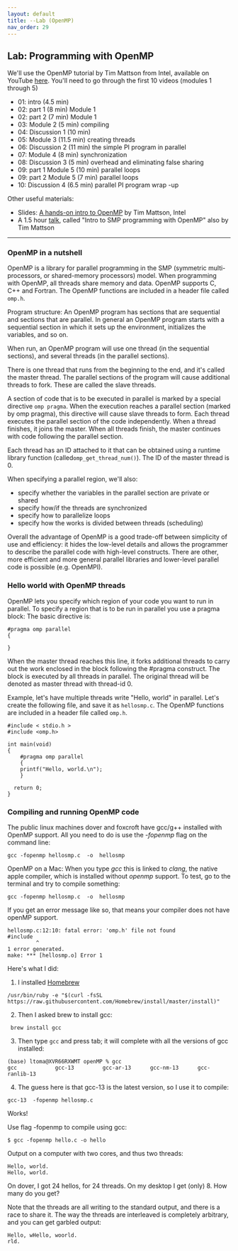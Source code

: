 ```yaml
---
layout: default 
title: --Lab (OpenMP)
nav_order: 29
---
```



## Lab: Programming with OpenMP 


We'll use the OpenMP  tutorial by Tim Mattson from Intel, available on YouTube [here](https://www.youtube.com/watch?v=6jFkNjhJ-Z4&list=PLLX-Q6B8xqZ8n8bwjGdzBJ25X2utwnoEG&index=3). You'll need to go through the first 10 videos (modules 1 through 5)

*  01: intro (4.5 min)
*  02: part 1 (8 min) Module 1
*  02: part 2 (7 min) Module 1
*  03: Module 2 (5 min) compiling
*  04: Discussion 1 (10 min)
*  05: Module 3 (11.5 min) creating threads
*  06: Discussion 2 (11 min) the simple PI program in parallel
*  07: Module 4 (8 min) synchronization
*  08: Discussion 3 (5 min) overhead and eliminating false sharing
*  09: part 1 Module 5 (10 min) parallel loops
*  09: part 2 Module 5 (7 min) parallel loops
* 10: Discussion 4 (6.5 min) parallel PI program wrap -up 

Other useful materials:

  * Slides: [A hands-on intro to OpenMP](https://github.com/tgmattso/OpenMP_intro_tutorial)  by Tim Mattson, Intel
  *  A 1.5 hour [talk](https://www.youtube.com/watch?v=fn2VAUSw6cI), called "Intro to SMP programming with OpenMP" also by Tim Mattson 


***

### OpenMP in a nutshell


OpenMP is a library for parallel programming in the SMP (symmetric multi-processors, or shared-memory processors) model. When programming with OpenMP, all threads share memory and data. OpenMP supports C, C++ and Fortran. The OpenMP functions are included in a header file called ```omp.h```.

Program structure: An OpenMP program has sections that are sequential and sections that are parallel. In general an OpenMP program starts with a sequential section in which it sets up the environment, initializes the variables, and so on.

When run, an OpenMP program will use one thread (in the sequential sections), and several threads (in the parallel sections).

There is one thread that runs from the beginning to the end, and it's called the master thread. The parallel sections of the program will cause additional threads to fork. These are called the slave threads.

A section of code that is to be executed in parallel is marked by a special directive ```omp pragma```. When the execution reaches a parallel section (marked by omp pragma), this directive will cause slave threads to form. Each thread executes the parallel section of the code independently. When a thread finishes, it joins the master. When all threads finish, the master continues with code following the parallel section.

Each thread has an ID attached to it that can be obtained using a runtime library function (called```omp_get_thread_num()```). The ID of the master thread is 0.

When specifying a parallel region, we'll also: 
* specify whether the variables in the parallel section are private or shared
* specify how/if the threads are synchronized
* specify how to parallelize loops
* specify how the works is divided between threads (scheduling) 

Overall the advantage of OpenMP is a good trade-off between simplicity of use and efficiency: it  hides the low-level details and allows the programmer to describe the parallel code with high-level constructs. There are other, more efficient and more general parallel libraries and lower-level parallel code is possible (e.g. OpenMPI). 



### Hello world with OpenMP threads

OpenMP lets you specify which region of your code you want to run in parallel. 
To specify a region that is to be run in parallel you use a pragma block:  The basic directive is:

```
#pragma omp parallel 
{

}
```

When the master thread reaches this line, it forks additional threads to carry out the work enclosed in the block following the #pragma construct. The block is executed by all threads in parallel. The original thread will be denoted as master thread with thread-id 0.


Example, let's have multiple threads write  "Hello, world" in parallel.  Let's create the following file, and save it as ```hellosmp.c```.   The OpenMP functions are included in a header file called ```omp.h```.

```
#include < stdio.h >
#include <omp.h>

int main(void)
{
    #pragma omp parallel
    {
    printf("Hello, world.\n");
    }

  return 0;
}
```


### Compiling and running OpenMP code

The public linux machines dover and foxcroft have gcc/g++ installed with OpenMP support. All you need to do is use the _-fopenmp_ flag on the command line:

```gcc -fopenmp hellosmp.c  -o  hellosmp```

OpenMP on a Mac:  When you type _gcc_ this is linked to _clang_, the native apple compiler, which  is installed without _openmp_ support.  To test, go to the terminal and try to compile something:

```gcc -fopenmp hellosmp.c  -o  hellosmp```

If you get an error message like so, that means your compiler does not have openMP support.

```
hellosmp.c:12:10: fatal error: 'omp.h' file not found
#include 
         ^
1 error generated.
make: *** [hellosmp.o] Error 1
```

Here's what I did:

1. I installed [Homebrew](http://brew.sh/index.html)

```/usr/bin/ruby -e "$(curl -fsSL https://raw.githubusercontent.com/Homebrew/install/master/install)"```

2. Then I asked brew to install gcc:

``` brew install gcc```

3. Then type ```gcc``` and press tab; it will complete with all the versions of gcc installed:

```
(base) ltoma@XVR66RXWMT openMP % gcc
gcc            gcc-13         gcc-ar-13      gcc-nm-13      gcc-ranlib-13
```
4. The guess here is that gcc-13 is the latest version, so I use it to compile:

```gcc-13  -fopenmp hellosmp.c ```

Works!


Use flag -fopenmp to compile using gcc:

```
$ gcc -fopenmp hello.c -o hello
```

Output on a computer with two cores, and thus two threads:

```
Hello, world.
Hello, world.
```
On dover, I got 24 hellos, for 24 threads. On my desktop I get (only) 8. How many do you get?

Note that the threads are all writing to the standard output, and there is a race to share it. The way the threads are interleaved is completely arbitrary, and you can get garbled output:

```
Hello, wHello, woorld.
rld.
```
